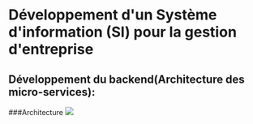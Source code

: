 # Développement d'un Système d'information (SI) pour la gestion d'entreprise 
<h2>Développement du backend(Architecture des micro-services):</h2>
###Architecture 
<img src="Images/11/png"> <br>
